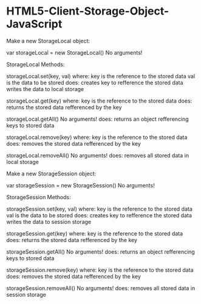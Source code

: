 HTML5-Client-Storage-Object-JavaScript
======================================

Make a new StorageLocal object:

  var storageLocal = new StorageLocal()
    No arguments!
    
StorageLocal Methods:

  storageLocal.set(key, val)
    where:
      key is the reference to the stored data
      val is the data to be stored
    does:
      creates key to refference the stored data
      writes the data to local storage
      
  storageLocal.get(key)
    where:
      key is the reference to the stored data
    does:
      returns the stored data refferenced by the key
      
  storageLocal.getAll()
    No arguments!
    does:
      returns an object refferencing keys to stored data
  
  storageLocal.remove(key)
    where:
      key is the reference to the stored data
    does:
      removes the stored data refferenced by the key
      
  storageLocal.removeAll()
    No arguments!
    does:
      removes all stored data in local storage

Make a new StorageSession object:

  var storageSession = new StorageSession()
    No arguments!
    
StorageSession Methods:

  storageSession.set(key, val)
    where:
      key is the reference to the stored data
      val is the data to be stored
    does:
      creates key to refference the stored data
      writes the data to session storage
      
  storageSession.get(key)
    where:
      key is the reference to the stored data
    does:
      returns the stored data refferenced by the key
      
  storageSession.getAll()
    No arguments!
    does:
      returns an object refferencing keys to stored data
  
  storageSession.remove(key)
    where:
      key is the reference to the stored data
    does:
      removes the stored data refferenced by the key
      
  storageSession.removeAll()
    No arguments!
    does:
      removes all stored data in session storage
